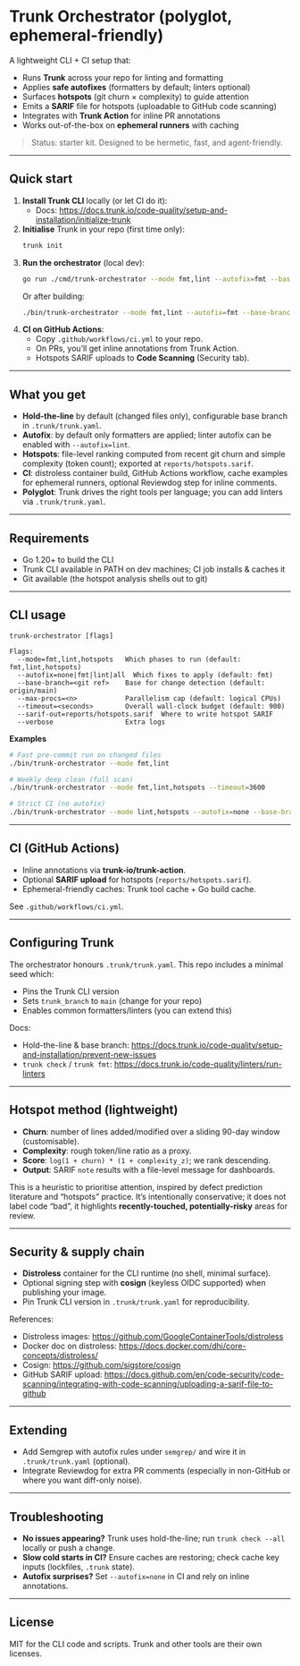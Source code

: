 # Trunk Orchestrator (polyglot, ephemeral-friendly)

A lightweight CLI + CI setup that:
- Runs **Trunk** across your repo for linting and formatting
- Applies **safe autofixes** (formatters by default; linters optional)
- Surfaces **hotspots** (git churn × complexity) to guide attention
- Emits a **SARIF** file for hotspots (uploadable to GitHub code scanning)
- Integrates with **Trunk Action** for inline PR annotations
- Works out-of-the-box on **ephemeral runners** with caching

> Status: starter kit. Designed to be hermetic, fast, and agent-friendly.

---

## Quick start

1. **Install Trunk CLI** locally (or let CI do it):
   - Docs: https://docs.trunk.io/code-quality/setup-and-installation/initialize-trunk
2. **Initialise** Trunk in your repo (first time only):
   ```bash
   trunk init
   ```
3. **Run the orchestrator** (local dev):
   ```bash
   go run ./cmd/trunk-orchestrator --mode fmt,lint --autofix=fmt --base-branch=origin/main
   ```
   Or after building:
   ```bash
   ./bin/trunk-orchestrator --mode fmt,lint --autofix=fmt --base-branch=origin/main
   ```
4. **CI on GitHub Actions**:
   - Copy `.github/workflows/ci.yml` to your repo.
   - On PRs, you’ll get inline annotations from Trunk Action.
   - Hotspots SARIF uploads to **Code Scanning** (Security tab).

---

## What you get

- **Hold-the-line** by default (changed files only), configurable base branch in `.trunk/trunk.yaml`.
- **Autofix**: by default only formatters are applied; linter autofix can be enabled with `--autofix=lint`.
- **Hotspots**: file-level ranking computed from recent git churn and simple complexity (token count); exported at `reports/hotspots.sarif`.
- **CI**: distroless container build, GitHub Actions workflow, cache examples for ephemeral runners, optional Reviewdog step for inline comments.
- **Polyglot**: Trunk drives the right tools per language; you can add linters via `.trunk/trunk.yaml`.

---

## Requirements

- Go 1.20+ to build the CLI
- Trunk CLI available in PATH on dev machines; CI job installs & caches it
- Git available (the hotspot analysis shells out to git)

---

## CLI usage

```text
trunk-orchestrator [flags]

Flags:
  --mode=fmt,lint,hotspots   Which phases to run (default: fmt,lint,hotspots)
  --autofix=none|fmt|lint|all  Which fixes to apply (default: fmt)
  --base-branch=<git ref>    Base for change detection (default: origin/main)
  --max-procs=<n>            Parallelism cap (default: logical CPUs)
  --timeout=<seconds>        Overall wall-clock budget (default: 900)
  --sarif-out=reports/hotspots.sarif  Where to write hotspot SARIF
  --verbose                  Extra logs
```

**Examples**
```bash
# Fast pre-commit run on changed files
./bin/trunk-orchestrator --mode fmt,lint

# Weekly deep clean (full scan)
./bin/trunk-orchestrator --mode fmt,lint,hotspots --timeout=3600

# Strict CI (no autofix)
./bin/trunk-orchestrator --mode lint,hotspots --autofix=none --base-branch=origin/main
```

---

## CI (GitHub Actions)

- Inline annotations via **trunk-io/trunk-action**.
- Optional **SARIF upload** for hotspots (`reports/hotspots.sarif`).
- Ephemeral-friendly caches: Trunk tool cache + Go build cache.

See `.github/workflows/ci.yml`.

---

## Configuring Trunk

The orchestrator honours `.trunk/trunk.yaml`. This repo includes a minimal seed which:
- Pins the Trunk CLI version
- Sets `trunk_branch` to `main` (change for your repo)
- Enables common formatters/linters (you can extend this)

Docs:
- Hold-the-line & base branch: https://docs.trunk.io/code-quality/setup-and-installation/prevent-new-issues
- `trunk check` / `trunk fmt`: https://docs.trunk.io/code-quality/linters/run-linters

---

## Hotspot method (lightweight)

- **Churn**: number of lines added/modified over a sliding 90-day window (customisable).
- **Complexity**: rough token/line ratio as a proxy.
- **Score**: `log(1 + churn) * (1 + complexity_z)`; we rank descending.
- **Output**: SARIF `note` results with a file-level message for dashboards.

This is a heuristic to prioritise attention, inspired by defect prediction literature and “hotspots” practice. It’s intentionally conservative; it does not label code “bad”, it highlights **recently-touched, potentially-risky** areas for review.

---

## Security & supply chain

- **Distroless** container for the CLI runtime (no shell, minimal surface).
- Optional signing step with **cosign** (keyless OIDC supported) when publishing your image.
- Pin Trunk CLI version in `.trunk/trunk.yaml` for reproducibility.

References:
- Distroless images: https://github.com/GoogleContainerTools/distroless
- Docker doc on distroless: https://docs.docker.com/dhi/core-concepts/distroless/
- Cosign: https://github.com/sigstore/cosign
- GitHub SARIF upload: https://docs.github.com/en/code-security/code-scanning/integrating-with-code-scanning/uploading-a-sarif-file-to-github

---

## Extending

- Add Semgrep with autofix rules under `semgrep/` and wire it in `.trunk/trunk.yaml` (optional).
- Integrate Reviewdog for extra PR comments (especially in non-GitHub or where you want diff-only noise).

---

## Troubleshooting

- **No issues appearing?** Trunk uses hold-the-line; run `trunk check --all` locally or push a change. 
- **Slow cold starts in CI?** Ensure caches are restoring; check cache key inputs (lockfiles, `.trunk` state). 
- **Autofix surprises?** Set `--autofix=none` in CI and rely on inline annotations.

---

## License

MIT for the CLI code and scripts. Trunk and other tools are their own licenses.
